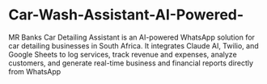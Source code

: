 # Car-Wash-Assistant-AI-Powered-
MR Banks Car Detailing Assistant is an AI-powered WhatsApp solution for car detailing businesses in South Africa. It integrates Claude AI, Twilio, and Google Sheets to log services, track revenue and expenses, analyze customers, and generate real-time business and financial reports directly from WhatsApp
